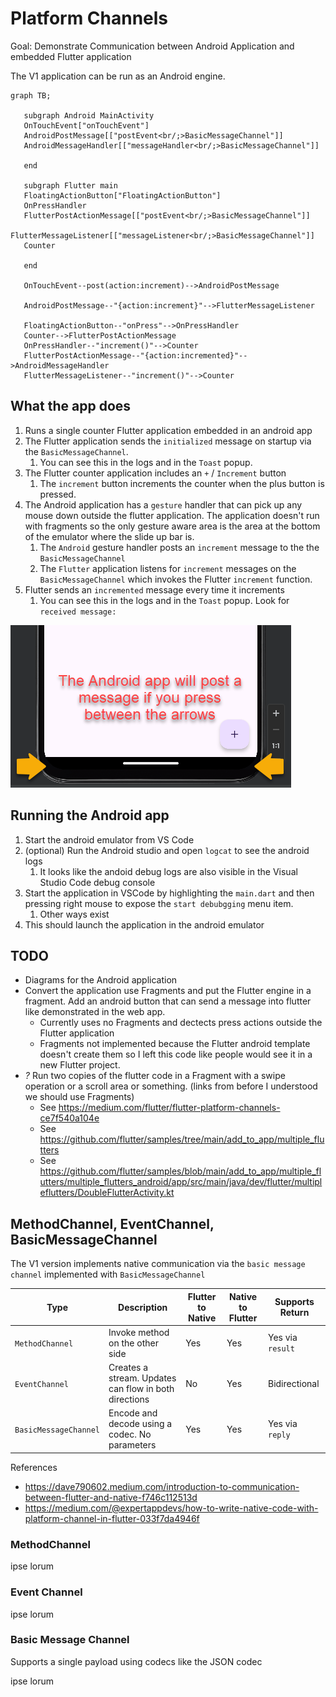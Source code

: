 # Platform Channels

Goal: Demonstrate Communication between Android Application and embedded Flutter application

The V1 application can be run as an Android engine.

```mermaid
graph TB;

   subgraph Android MainActivity
   OnTouchEvent["onTouchEvent"]
   AndroidPostMessage[["postEvent<br/;>BasicMessageChannel"]]
   AndroidMessageHandler[["messageHandler<br/;>BasicMessageChannel"]]

   end

   subgraph Flutter main
   FloatingActionButton["FloatingActionButton"]
   OnPressHandler
   FlutterPostActionMessage[["postEvent<br/;>BasicMessageChannel"]]
   FlutterMessageListener[["messageListener<br/;>BasicMessageChannel"]]
   Counter

   end

   OnTouchEvent--post(action:increment)-->AndroidPostMessage

   AndroidPostMessage--"{action:increment}"-->FlutterMessageListener

   FloatingActionButton--"onPress"-->OnPressHandler
   Counter-->FlutterPostActionMessage
   OnPressHandler--"increment()"-->Counter
   FlutterPostActionMessage--"{action:incremented}"-->AndroidMessageHandler
   FlutterMessageListener--"increment()"-->Counter

```

## What the app does

1. Runs a single counter Flutter application embedded in an android app
2. The Flutter application sends the `initialized` message on startup via the `BasicMessageChannel`.
   1. You can see this in the logs and in the `Toast` popup.
3. The Flutter counter application includes an `+` / `Increment` button
   1. The `increment` button increments the counter when the plus button is pressed.
4. The Android application has a `gesture` handler that can pick up any mouse down outside the flutter application.  The application doesn't run with fragments so the only gesture aware area is the area at the bottom of the emulator where the slide up bar is.
   1. The `Android` gesture handler posts an `increment` message to the the `BasicMessageChannel`
   2. The `Flutter` application listens for `increment` messages on the `BasicMessageChannel` which invokes the Flutter `increment` function.
5. Flutter sends an `incremented` message every time it increments
   1. You can see this in the logs and in the `Toast` popup.  Look for `received message:`

![Touch sensitive area in android app](v1/images/2024-05-04_18-50-27.png)

## Running the Android app

1. Start the android emulator from VS Code
2. (optional) Run the Android studio and open `logcat` to see the android logs
   1. It looks like the andoid debug logs are also visible in the Visual Studio Code debug console
3. Start the application in VSCode by highlighting the `main.dart` and then pressing right mouse to expose the `start debubgging` menu item.
   1. Other ways exist
4. This should launch the application in the android emulator

## TODO

* Diagrams for the Android application
* Convert the application use Fragments and put the Flutter engine in a fragment. Add an android button that can send a message into flutter like demonstrated in the web app.
  * Currently uses no Fragments and dectects press actions outside the Flutter application
  * Fragments not implemented because the Flutter android template doesn't create them so I left this code like people would see it in a new Flutter project.
* _?_ Run two copies of the flutter code in a Fragment with a swipe operation or a scroll area or something. (links from before I understood we should use Fragments)
  * See <https://medium.com/flutter/flutter-platform-channels-ce7f540a104e>
  * See  <https://github.com/flutter/samples/tree/main/add_to_app/multiple_flutters>
  * See <https://github.com/flutter/samples/blob/main/add_to_app/multiple_flutters/multiple_flutters_android/app/src/main/java/dev/flutter/multipleflutters/DoubleFlutterActivity.kt>

## MethodChannel, EventChannel, BasicMessageChannel

The V1 version implements native communication via the `basic message channel` implemented with `BasicMessageChannel`

| Type                  | Description                                           | Flutter to Native | Native to Flutter | Supports Return  |
| --------------------- | ----------------------------------------------------- | ----------------- | ----------------- | ---------------- |
| `MethodChannel`       | Invoke method on the other side                       | Yes               | Yes               | Yes via `result` |
| `EventChannel`        | Creates a stream. Updates can flow in both directions | No                | Yes               | Bidirectional    |
| `BasicMessageChannel` | Encode and decode using a codec.  No parameters       | Yes               | Yes               | Yes via `reply`  |

References

* <https://dave790602.medium.com/introduction-to-communication-between-flutter-and-native-f746c112513d>
* <https://medium.com/@expertappdevs/how-to-write-native-code-with-platform-channel-in-flutter-033f7da4946f>

### MethodChannel

ipse lorum

### Event Channel

ipse lorum

### Basic Message  Channel

Supports a single payload using codecs like the JSON codec

ipse lorum
